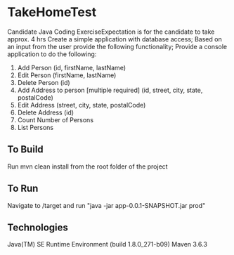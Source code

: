 # TakeHomeTest

Candidate Java Coding ExerciseExpectation is for the candidate to take approx. 4 hrs 
Create a simple application with database access;
Based on an input from the user provide the following functionality;
Provide a console application to do the following:
1. Add Person (id, firstName, lastName)
2. Edit Person (firstName, lastName)
3. Delete Person (id)
4. Add Address to person [multiple required] (id, street, city, state, postalCode)
5. Edit Address (street, city, state, postalCode)
6. Delete Address (id)
7. Count Number of Persons
8. List Persons

## To Build

Run mvn clean install from the root folder of the project

## To Run

Navigate to /target and run "java -jar app-0.0.1-SNAPSHOT.jar prod"

## Technologies

Java(TM) SE Runtime Environment (build 1.8.0_271-b09)
Maven 3.6.3

